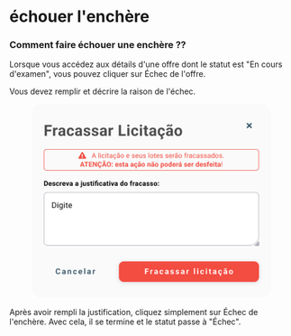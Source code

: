 # échouer l'enchère

### Comment faire échouer une enchère ??

Lorsque vous accédez aux détails d'une offre dont le statut est "En cours d'examen", vous pouvez cliquer sur Échec de l'offre.

Vous devez remplir et décrire la raison de l'échec.

<figure><img src="../../../.gitbook/assets/Fracassar licitação.png" alt=""><figcaption></figcaption></figure>

Après avoir rempli la justification, cliquez simplement sur Échec de l'enchère. Avec cela, il se termine et le statut passe à "Échec".
